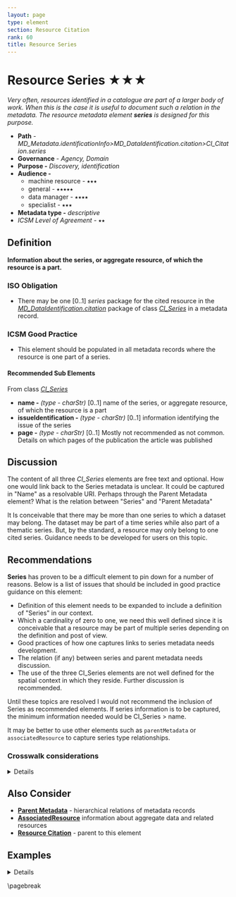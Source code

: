 ```yaml
---
layout: page
type: element
section: Resource Citation
rank: 60
title: Resource Series
---
```

#  Resource Series ★★★
*Very often, resources identified in a catalogue are part of a larger body of work. When this is the case it is useful to document such a relation in the metadata.  The resource metadata element **series** is designed for this purpose.*

- **Path** - *MD_Metadata.identificationInfo>MD_DataIdentification.citation>CI_Citation.series*
- **Governance** -  *Agency, Domain*
- **Purpose -** *Discovery, identification*
- **Audience -**
  - machine resource - ⭑⭑⭑
  - general - ⭑⭑⭑⭑⭑
  - data manager - ⭑⭑⭑⭑
  - specialist - ⭑⭑⭑
- **Metadata type -** *descriptive*
- *ICSM Level of Agreement* - ⭑⭑

## Definition
**Information about the series, or aggregate resource, of which the resource is a part.**

### ISO Obligation
- There may be one  [0..1] *series* package for the cited resource in the  *[MD_DataIdentification.citation](./ResourceCitation)* package  of class *[CI_Series](http://wiki.esipfed.org/index.php/CI_Series)* in a metadata record.

###  ICSM Good Practice
- This element should be populated in all metadata records where the resource is one part of a series.

#### Recommended Sub Elements
From class *[CI_Series](http://wiki.esipfed.org/index.php/CI_Series)*
- **name -** *(type - charStr)* [0..1] name of the series, or aggregate resource, of which the resource is a part
- **issueIdentification -**  *(type - charStr)*  [0..1]  information identifying the issue of the series
- **page -** *(type - charStr)* [0..1] Mostly not recommended as not common. Details on which pages of the publication the article was published

## Discussion
The content of all three *CI_Series* elements are free text and optional. How one would link back to the Series metadata is unclear. It could be captured in "Name" as a resolvable URI. Perhaps through the Parent Metadata element? What is the relation between "Series" and "Parent Metadata"

It Is conceivable that there may be more than one series to which a dataset may belong. The dataset may be part of a time series while also part of a thematic series. But, by the standard, a resource may only belong to one cited series. Guidance needs to be developed for users on this topic.

## Recommendations
**Series** has proven to be a difficult element to pin down for a number of reasons. Below is a list of issues that should be included in good practice guidance on this element:

* Definition of this element needs to be expanded to include a definition of "Series" in our context.
* Which a cardinality of zero to one, we need this well defined since it is conceivable that a resource may be part of multiple series depending on the definition and post of view.
* Good practices of how one captures links to series metadata needs development.
* The relation (if any) between series and parent metadata needs discussion.
* The use of the three CI_Series elements are not well defined for the spatial context in which they reside. Further discussion is recommended.

Until these topics are resolved I would not recommend the inclusion of Series as recommended elements.
If series information is to be captured, the minimum information needed would be CI_Series > name.  

It may be better to use other elements such as `parentMetadata` or `associatedResource` to capture series type relationships.

### Crosswalk considerations

<details>

#### DCAT
Maps to `prov:wasMemberOf`

#### RIF-CS
Maps to `Context`

</details>

## Also Consider
- **[Parent Metadata](./ParentMetadata)** - hierarchical relations of metadata records
- **[AssociatedResource](./AssociatedResources)** information about aggregate data and related resources
- **[Resource  Citation](./ResourceCitation)** - parent to this element

## Examples

<details>

### XML
```
<mdb:MD_Metadata>
....
   <mdb:identificationInfo>
      <mri:MD_DataIdentification>
      ....
         <mri:citation>
            <cit:CI_Citation>
               ....
               <cit:series>
                  <cit:CI_Series>
                     <cit:name>
                        <gco:CharacterString>OpenWork GeoData Series
                        </gco:CharacterString>
                     </cit:name>
                     <cit:issueIdentification gco:nilReason="missing">
                        <gco:CharacterString/>
                     </cit:issueIdentification>
                  </cit:CI_Series>
               </cit:series>
               .....
           </cit:CI_Citation>
         </mri:citation>
         ....
      </mri:MD_DataIdentification>
   </mdb:identificationInfo>
....
</mdb:MD_Metadata>
```

### UML diagrams
Recommended elements highlighted in Yellow

![dataCitationSeries](../images/ResourceSeriesUML.png)

</details>

\pagebreak
